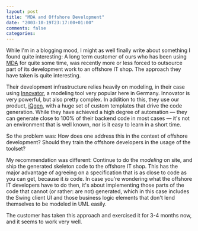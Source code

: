 ```yaml
---
layout: post
title: "MDA and Offshore Development"
date: "2003-10-19T23:17:00+01:00"
comments: false
categories: 
---
```


<p>While I'm in a blogging mood, I might as well finally write about something I found quite interesting: A long term customer of ours who has been using <a href="http://www.omg.org/mda">MDA</a> for quite some time, was recently more or less forced to outsource part of its development work to an offshore IT shop. The approach they have taken is quite interesting.</p>
<p>Their development infrastructure relies heavily on modeling, in their case using <a href="http://www.mid.de/en/innovator/business">Innovator</a>, a modeling tool very popular here in Germany. Innovator is very powerful, but also pretty complex. In addition to this, they use our product, <a href="/iqgen">iQgen</a>, with a huge set of custom templates that drive the code generation. While they have achieved a high degree of automation &mdash; they can generate close to 100% of their backend code in most cases &mdash; it's not an environment that is well known, nor is it easy to learn in a short time.</p>
<p>So the problem was: How does one address this in the context of offshore development? Should they train the offshore developers in the usage of the toolset?</p><p>
</p><p>My recommendation was different: Continue to do the <em>modeling</em> on site, and ship the generated skeleton code to the offshore IT shop. This has the major advantage of agreeing on a specification that is as close to code as you can get, because it <em>is</em> code. In case you're wondering what the offshore IT developers have to do then, it's about implementing those parts of the code that cannot (or rather: are not) generated, which in this case includes the Swing client UI and those business logic elements that don't lend themselves to be modeled in UML easily.</p>
<p>The customer has taken this approach and exercised it for 3-4 months now, and it seems to work very well.</p>

